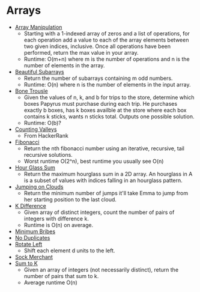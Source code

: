 # Arrays

* [Array Manipulation](arrayManipulation.py)
    * Starting with a 1-indexed array of zeros and a list of operations, for each operation add a value to each of the array elements between two given indices, inclusive. Once all operations have been performed, return the max value in your array.
    * Runtime: O(m+n) where m is the number of operations and n is the number of elements in the array.
* [Beautiful Subarrays](beautifulSubarrays.py)
    * Return the number of subarrays containing m odd numbers.
    * Runtime: O(n) where n is the number of elements in the input array.
* [Bone Trousle](bonetrousle.py)
    * Given the values of n, k, and b for trips to the store, determine which boxes Papyrus must purchase during each trip. He purchases exactly b boxes, has k boxes availble at the store where each box contains k sticks, wants n sticks total. Outputs one possible solution.
    * Runtime: O(b)?
* [Counting Valleys](countingValleys.py)
	* From HackerRank
* [Fibonacci](fibonacci.py)
	* Return the nth fibonacci number using an iterative, recursive, tail recursive solutions.
	* Worst runtime O(2^n), best runtime you usually see O(n)
* [Hour Glass Sum](hourGlassSum.py)
	* Return the maximum hourglass sum in a 2D array. An hourglass in A is a subset of values with indices falling in an hourglass pattern.
* [Jumping on Clouds](jumpingOnClouds.py)
	* Return the minimum number of jumps it'll take Emma to jump from her starting position to the last cloud.
* [K Difference](kDifference.py)
	* Given array of distinct integers, count the number of pairs of integers with difference k.
	* Runtime is O(n) on average.
* [Minimum Bribes](minimumBribes.py)
* [No Duplicates](no_duplicates.py)
* [Rotate Left](rotLeft.py)
	* Shift each element d units to the left.
* [Sock Merchant](sockMerchant.py)
* [Sum to K](sum_to_k.py)
	* Given an array of integers (not necessarily distinct), return the number of pairs that sum to k.
	* Average runtime O(n)
